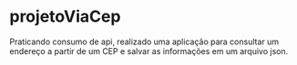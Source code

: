 # projetoViaCep
Praticando consumo de api, realizado uma aplicação para consultar um endereço a partir de um CEP e salvar as informações em um arquivo json.
